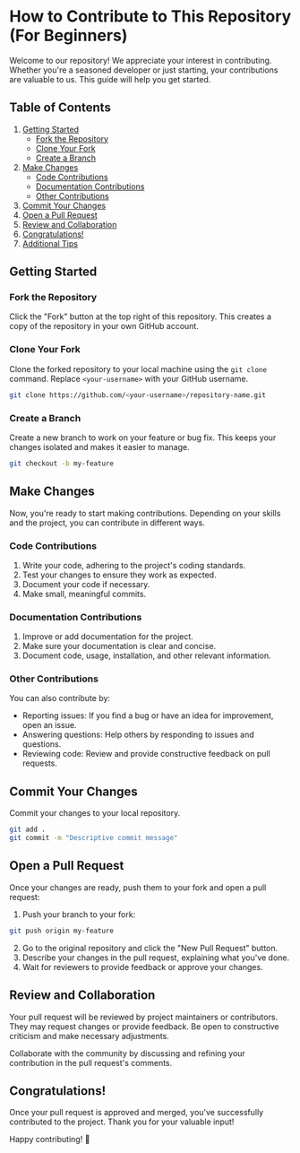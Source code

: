 # How to Contribute to This Repository (For Beginners)

Welcome to our repository! We appreciate your interest in contributing. Whether you're a seasoned developer or just starting, your contributions are valuable to us. This guide will help you get started.

## Table of Contents

1. [Getting Started](#getting-started)
   - [Fork the Repository](#fork-the-repository)
   - [Clone Your Fork](#clone-your-fork)
   - [Create a Branch](#create-a-branch)
2. [Make Changes](#make-changes)
   - [Code Contributions](#code-contributions)
   - [Documentation Contributions](#documentation-contributions)
   - [Other Contributions](#other-contributions)
3. [Commit Your Changes](#commit-your-changes)
4. [Open a Pull Request](#open-a-pull-request)
5. [Review and Collaboration](#review-and-collaboration)
6. [Congratulations!](#congratulations)
7. [Additional Tips](#additional-tips)

## Getting Started

### Fork the Repository

Click the "Fork" button at the top right of this repository. This creates a copy of the repository in your own GitHub account.

### Clone Your Fork

Clone the forked repository to your local machine using the `git clone` command. Replace `<your-username>` with your GitHub username.

```bash
git clone https://github.com/<your-username>/repository-name.git
```

### Create a Branch

Create a new branch to work on your feature or bug fix. This keeps your changes isolated and makes it easier to manage.

```bash
git checkout -b my-feature
```

## Make Changes

Now, you're ready to start making contributions. Depending on your skills and the project, you can contribute in different ways.

### Code Contributions

1. Write your code, adhering to the project's coding standards.
2. Test your changes to ensure they work as expected.
3. Document your code if necessary.
4. Make small, meaningful commits.

### Documentation Contributions

1. Improve or add documentation for the project.
2. Make sure your documentation is clear and concise.
3. Document code, usage, installation, and other relevant information.

### Other Contributions

You can also contribute by:

- Reporting issues: If you find a bug or have an idea for improvement, open an issue.
- Answering questions: Help others by responding to issues and questions.
- Reviewing code: Review and provide constructive feedback on pull requests.

## Commit Your Changes

Commit your changes to your local repository.

```bash
git add .
git commit -m "Descriptive commit message"
```

## Open a Pull Request

Once your changes are ready, push them to your fork and open a pull request:

1. Push your branch to your fork:

```bash
git push origin my-feature
```

2. Go to the original repository and click the "New Pull Request" button.
3. Describe your changes in the pull request, explaining what you've done.
4. Wait for reviewers to provide feedback or approve your changes.

## Review and Collaboration

Your pull request will be reviewed by project maintainers or contributors. They may request changes or provide feedback. Be open to constructive criticism and make necessary adjustments.

Collaborate with the community by discussing and refining your contribution in the pull request's comments.

## Congratulations!

Once your pull request is approved and merged, you've successfully contributed to the project. Thank you for your valuable input!

Happy contributing! 🎉